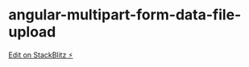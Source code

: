 # angular-multipart-form-data-file-upload

[Edit on StackBlitz ⚡️](https://stackblitz.com/edit/angular-multipart-form-data-file-upload)